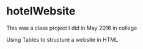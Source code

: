 # hotelWebsite
This was a class project I did in May 2016 in college

Using Tables to structure a website in HTML
